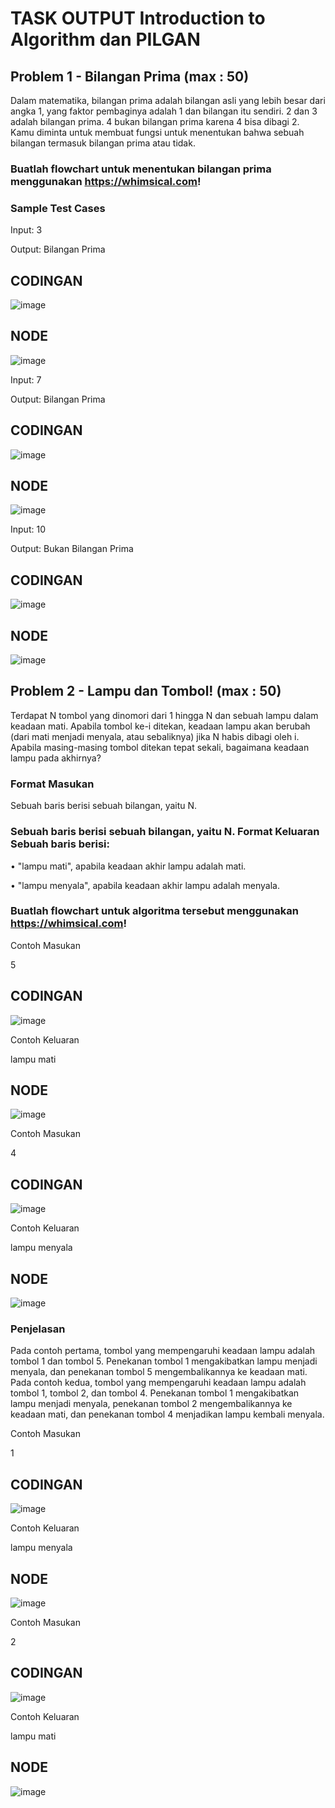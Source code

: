 # TASK OUTPUT Introduction to Algorithm dan PILGAN

## Problem 1 - Bilangan Prima (max : 50)

Dalam matematika, bilangan prima adalah bilangan asli yang lebih besar dari angka 1, yang faktor pembaginya adalah 1 dan bilangan itu sendiri. 2 dan 3 adalah bilangan prima. 4 bukan bilangan prima karena 4 bisa dibagi 2. Kamu diminta untuk membuat fungsi untuk menentukan bahwa sebuah bilangan termasuk bilangan prima atau tidak.

### Buatlah flowchart untuk menentukan bilangan prima menggunakan https://whimsical.com!

### Sample Test Cases

Input: 3

Output: Bilangan Prima

## CODINGAN

![image](../screenshoots/3.png)

## NODE

![image](../screenshoots/angka%203.png)

Input: 7

Output: Bilangan Prima

## CODINGAN

![image](../screenshoots/7.png)

## NODE

![image](../screenshoots/angka%207.png)

Input: 10

Output: Bukan Bilangan Prima

## CODINGAN

![image](../screenshoots/10.png)

## NODE

![image](../screenshoots/angka%2010.png)

## Problem 2 - Lampu dan Tombol! (max : 50)

Terdapat N tombol yang dinomori dari 1 hingga N dan sebuah lampu dalam keadaan mati. Apabila tombol ke-i ditekan, keadaan lampu akan berubah (dari mati menjadi menyala, atau sebaliknya) jika N habis dibagi oleh i. Apabila masing-masing tombol ditekan tepat sekali,
bagaimana keadaan lampu pada akhirnya?

### Format Masukan

Sebuah baris berisi sebuah bilangan, yaitu N.

### Sebuah baris berisi sebuah bilangan, yaitu N. Format Keluaran Sebuah baris berisi:

• "lampu mati", apabila keadaan akhir lampu adalah mati.

• "lampu menyala", apabila keadaan akhir lampu adalah menyala.

### Buatlah flowchart untuk algoritma tersebut menggunakan https://whimsical.com!

Contoh Masukan

5

## CODINGAN

![image](../screenshoots/lampu%205.png)

Contoh Keluaran

lampu mati

## NODE

![image](../screenshoots/tombol%205.png)

Contoh Masukan

4

## CODINGAN

![image](../screenshoots/lampu%204.png)

Contoh Keluaran

lampu menyala

## NODE

![image](../screenshoots/tombol%204.png)

### Penjelasan

Pada contoh pertama, tombol yang mempengaruhi keadaan lampu adalah tombol 1 dan tombol 5. Penekanan tombol 1 mengakibatkan lampu menjadi menyala, dan penekanan tombol 5 mengembalikannya ke keadaan mati.
Pada contoh kedua, tombol yang mempengaruhi keadaan lampu adalah tombol 1, tombol 2, dan tombol 4. Penekanan tombol 1 mengakibatkan lampu menjadi menyala, penekanan tombol 2 mengembalikannya ke keadaan mati, dan penekanan tombol 4 menjadikan lampu kembali menyala.

Contoh Masukan

1

## CODINGAN

![image](../screenshoots/lampu%201.png)

Contoh Keluaran

lampu menyala

## NODE

![image](../screenshoots/tombol%201.png)

Contoh Masukan

2

## CODINGAN

![image](../screenshoots/lampu%202.png)

Contoh Keluaran

lampu mati

## NODE

![image](../screenshoots/tombol%202.png)
